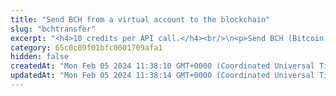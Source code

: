 ```yaml
---
title: "Send BCH from a virtual account to the blockchain"
slug: "bchtransfer"
excerpt: "<h4>10 credits per API call.</h4><br/>\n<p>Send BCH (Bitcoin Cash) from a virtual account to the blockchain. This will create Tatum internal withdrawal request with ID. If every system works as expected, withdrawal request is marked as complete and transaction id is assigned to it.\n<ul>\n<li>If Bitcoin Cash server connection is unavailable, withdrawal request is cancelled.</li>\n<li>If blockchain transfer is successful, but is it not possible to reach Tatum, transaction id of blockchain transaction is returned and withdrawal request must be completed manually, otherwise all other withdrawals will be pending.</li>\n</ul>\nThere are two possibilites how the transaction on the blockchain can be created:\n<ul>\n<li>Using mnemonic - all of the addresses, that are generated from the mnemonic are scanned for the incoming deposits\nwhich are used as a source of the transaction. Assets, which are not used in a transaction are moved to the system address wih the derivation index 0. Address with index 0 cannot be assigned automatically to any account and is used for custodial wallet use cases. For non-custodial wallets, field <b>attr</b> should be present and it should be address with the index 1 of the connected wallet.</li>\n<li>Using keyPair - addresses which are used as a source of the transaction are entered manually</li>\n</ul>\nIt is possible to perform ledger to blockchain transaction for ledger accounts without blockchain address assigned to them.<br/>\nThis method is a helper method, which internally wraps these steps:\n<ol>\n<li><a href=\"https://apidoc.tatum.io/tag/Withdrawal#operation/storeWithdrawal\">Store withdrawal</a> - create a ledger transaction, which debits the assets on the sender account.</li>\n<li><a href=\"https://apidoc.tatum.io/tag/Bitcoin-Cash#operation/BchTransferBlockchain\">Perform blockchain transaction</a></li>\n<li><a href=\"https://apidoc.tatum.io/tag/Withdrawal#operation/completeWithdrawal\">Complete withdrawal</a> - move the withdrawal to the completed state, when all of the previous steps were successful.</li>\n</ol>\nThis operation needs the private key of the blockchain address. Every time the funds are transferred, the transaction must be signed with the corresponding private key.\nNo one should ever send it's own private keys to the internet because there is a strong possibility of stealing keys and losing funds. In this method, it is possible to enter privateKey\nor signatureId. PrivateKey should be used only for quick development on testnet versions of blockchain when there is no risk of losing funds. In production,\n<a href=\"https://github.com/tatumio/tatum-kms\" target=\"_blank\">Tatum KMS</a> should be used for the highest security standards, and signatureId should be present in the request.\nAlternatively, using the Tatum client library for supported languages.</p>"
category: 65c0c89f01bfc0001709afa1
hidden: false
createdAt: "Mon Feb 05 2024 11:38:10 GMT+0000 (Coordinated Universal Time)"
updatedAt: "Mon Feb 05 2024 11:38:14 GMT+0000 (Coordinated Universal Time)"
---
```

